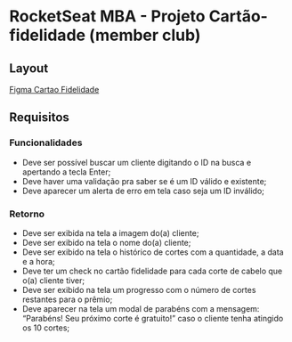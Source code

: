 # RocketSeat MBA - Projeto Cartão-fidelidade (member club)

## Layout

[Figma Cartao Fidelidade](https://www.figma.com/design/6h2WyZwjnL1KwIClH8MS44/Cart%C3%A3o-fidelidade--Community-?node-id=3-376&p=f&t=jKQr4Z3LNXe7F07o-0)

## Requisitos

### Funcionalidades

- Deve ser possível buscar um cliente digitando o ID na busca e apertando a tecla Enter;
- Deve haver uma validação pra saber se é um ID válido e existente;
- Deve aparecer um alerta de erro em tela caso seja um ID inválido;

### Retorno

- Deve ser exibida na tela a imagem do(a) cliente;
- Deve ser exibido na tela o nome do(a) cliente;
- Deve ser exibido na tela o histórico de cortes com a quantidade, a data e a hora;
- Deve ter um check no cartão fidelidade para cada corte de cabelo que o(a) cliente tiver;
- Deve ser exibido na tela um progresso com o número de cortes restantes para o prêmio;
- Deve aparecer na tela um modal de parabéns com a mensagem: “Parabéns! Seu próximo corte é gratuito!” caso o cliente tenha atingido os 10 cortes;
